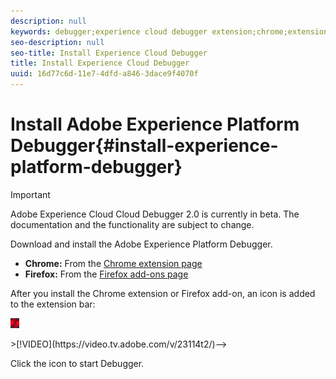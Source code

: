 ```yaml
---
description: null
keywords: debugger;experience cloud debugger extension;chrome;extension;install
seo-description: null
seo-title: Install Experience Cloud Debugger
title: Install Experience Cloud Debugger
uuid: 16d77c6d-11e7-4dfd-a846-3dace9f4070f
---
```


# Install Adobe Experience Platform Debugger{#install-experience-platform-debugger}

> [!IMPORTANT]
>
> Adobe Experience Cloud Cloud Debugger 2.0 is currently in beta. The documentation and the functionality are subject to change. 

Download and install the Adobe Experience Platform Debugger.

* **Chrome:** From the [Chrome extension page](https://chrome.google.com/webstore/detail/adobe-experience-cloud-de/ocdmogmohccmeicdhlhhgepeaijenapj)
* **Firefox:** From the [Firefox add-ons page](https://addons.mozilla.org/en-US/firefox/addon/adobe-experience-platform-dbg/)

After you install the Chrome extension or Firefox add-on, an icon is added to the extension bar:

![](assets/start-icon.jpg)

<!-->>[!VIDEO](https://video.tv.adobe.com/v/23114t2/)--> 

Click the icon to start Debugger. 

